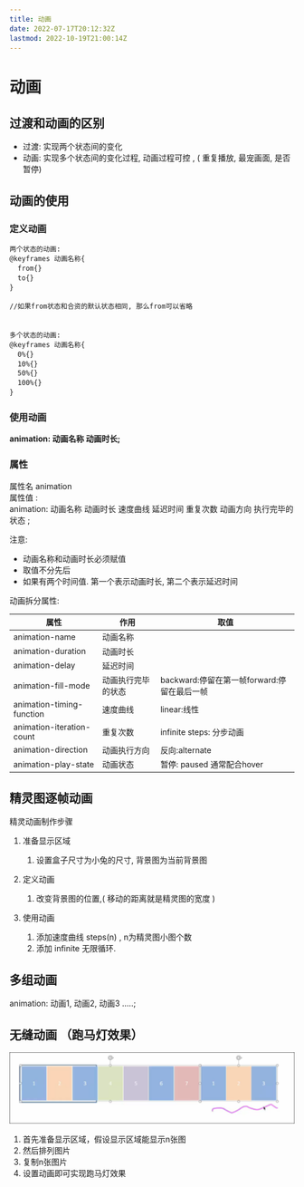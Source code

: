 ```yaml
---
title: 动画
date: 2022-07-17T20:12:32Z
lastmod: 2022-10-19T21:00:14Z
---
```


# 动画

## 过渡和动画的区别

* 过渡: 实现两个状态间的变化
* 动画: 实现多个状态间的变化过程, 动画过程可控 , ( 重复播放, 最宠画面, 是否暂停)

## 动画的使用

### 定义动画

```html
两个状态的动画:
@keyframes 动画名称{
  from{}
  to{}
}

//如果from状态和合资的默认状态相同, 那么from可以省略


多个状态的动画:
@keyframes 动画名称{
  0%{}
  10%{}
  50%{}
  100%{}
}
```

### 使用动画

**animation: 动画名称 动画时长;**

### 属性

属性名 animation  
属性值 :  
animation: 动画名称 动画时长 速度曲线 延迟时间 重复次数 动画方向 执行完毕的状态 ;

注意:

* 动画名称和动画时长必须赋值
* 取值不分先后
* 如果有两个时间值. 第一个表示动画时长, 第二个表示延迟时间

动画拆分属性:

|属性|作用|取值|
| ---------------------------| --------------------| ---------------------------------------------|
|animation-name|动画名称||
|animation-duration|动画时长||
|animation-delay|延迟时间||
|animation-fill-mode|动画执行完毕的状态|backward:停留在第一帧forward:停留在最后一帧|
|animation-timing-function|速度曲线|linear:线性|
|animation-iteration-count|重复次数|infinite steps: 分步动画|
|animation-direction|动画执行方向|反向:alternate|
|animation-play-state|动画状态|暂停: paused 通常配合hover|

## 精灵图逐帧动画

精灵动画制作步骤

1. 准备显示区域

    1. 设置盒子尺寸为小兔的尺寸, 背景图为当前背景图
2. 定义动画

    1. 改变背景图的位置,( 移动的距离就是精灵图的宽度 )
3. 使用动画

    1. 添加速度曲线 steps(n) , n为精灵图小图个数
    2. 添加 infinite 无限循环.

## 多组动画

animation: 动画1, 动画2, 动画3 .....;

## 无缝动画 （跑马灯效果）

![Snipaste_2022-07-17_20-12-47.png](assets/Snipaste_2022-07-17_20-12-47-20220717201249-n2o327v.png)

1. 首先准备显示区域，假设显示区域能显示n张图
2. 然后排列图片
3. 复制n张图片
4. 设置动画即可实现跑马灯效果
